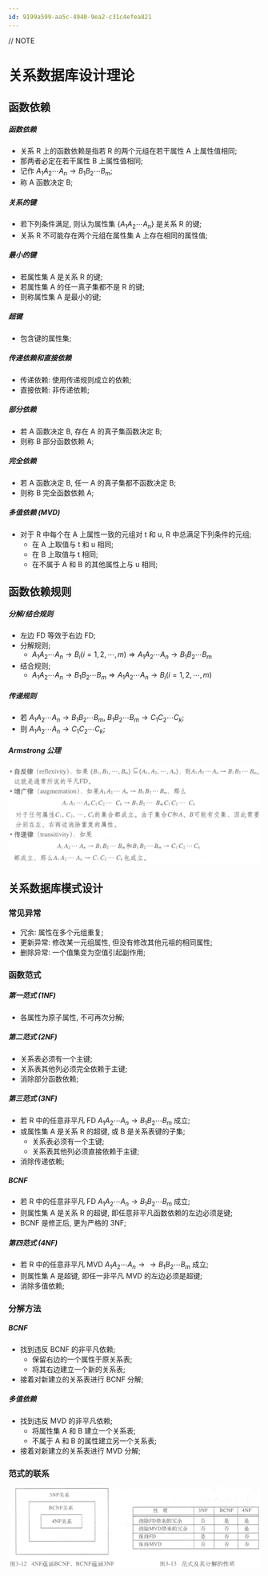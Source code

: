 ```yaml
---
id: 9199a599-aa5c-4940-9ea2-c31c4efea821
---
```


// NOTE

# 关系数据库设计理论

## 函数依赖

##### 函数依赖

- 关系 R 上的函数依赖是指若 R 的两个元组在若干属性 A 上属性值相同;
- 那两者必定在若干属性 B 上属性值相同;
- 记作 $A_1A_2 \cdots A_n \rightarrow B_1B_2 \cdots B_m$;
- 称 A 函数决定 B;

##### 关系的键

- 若下列条件满足, 则认为属性集 \{$A_1A_2 \cdots A_n$\} 是关系 R 的键;
- 关系 R 不可能存在两个元组在属性集 A 上存在相同的属性值;

##### 最小的键

- 若属性集 A 是关系 R 的键;
- 若属性集 A 的任一真子集都不是 R 的键;
- 则称属性集 A 是最小的键;

##### 超键

- 包含键的属性集;

##### 传递依赖和直接依赖

- 传递依赖: 使用传递规则成立的依赖;
- 直接依赖: 非传递依赖;

##### 部分依赖

- 若 A 函数决定 B, 存在 A 的真子集函数决定 B;
- 则称 B 部分函数依赖 A;

##### 完全依赖

- 若 A 函数决定 B, 任一 A 的真子集都不函数决定 B;
- 则称 B 完全函数依赖 A;

##### 多值依赖 (MVD)

- 对于 R 中每个在 A 上属性一致的元组对 t 和 u, R 中总满足下列条件的元组;
  - 在 A 上取值与 t 和 u 相同;
  - 在 B 上取值与 t 相同;
  - 在不属于 A 和 B 的其他属性上与 u 相同;

## 函数依赖规则

##### 分解/结合规则

- 左边 FD 等效于右边 FD;
- 分解规则;
  - $A_1A_2 \cdots A_n \rightarrow B_i (i=1,2,\cdots ,m) \Rightarrow A_1A_2 \cdots A_n \rightarrow B_1B_2 \cdots B_m$
- 结合规则;
  - $A_1A_2 \cdots A_n \rightarrow B_1B_2 \cdots B_m  \Rightarrow A_1A_2 \cdots A_n \rightarrow B_i (i=1,2,\cdots ,m)$

##### 传递规则

- 若 $A_1A_2 \cdots A_n \rightarrow B_1B_2 \cdots B_m$, $B_1B_2 \cdots B_m  \rightarrow C_1C_2 \cdots C_k$;
- 则 $A_1A_2 \cdots A_n \rightarrow C_1C_2 \cdots C_k$;

##### Armstrong 公理

![Armstrong 公理](./images/2023-11-13-19-24-25.png)

## 关系数据库模式设计

### 常见异常

- 冗余: 属性在多个元组重复;
- 更新异常: 修改某一元组属性, 但没有修改其他元祖的相同属性;
- 删除异常: 一个值集变为空值引起副作用;

### 函数范式

##### 第一范式 (1NF)

- 各属性为原子属性, 不可再次分解;

##### 第二范式 (2NF)

- 关系表必须有一个主键;
- 关系表其他列必须完全依赖于主键;
- 消除部分函数依赖;

##### 第三范式 (3NF)

- 若 R 中的任意非平凡 FD $A_1A_2 \cdots A_n \rightarrow B_1B_2 \cdots B_m$ 成立;
- 或属性集 A 是关系 R 的超键, 或 B 是关系表键的子集;
  - 关系表必须有一个主键;
  - 关系表其他列必须直接依赖于主键;
- 消除传递依赖;

##### BCNF

- 若 R 中的任意非平凡 FD $A_1A_2 \cdots A_n \rightarrow B_1B_2 \cdots B_m$ 成立;
- 则属性集 A 是关系 R 的超键, 即任意非平凡函数依赖的左边必须是键;
- BCNF 是修正后, 更为严格的 3NF;

##### 第四范式 (4NF)

- 若 R 中的任意非平凡 MVD $A_1A_2 \cdots A_n \rightarrow \rightarrow B_1B_2 \cdots B_m$ 成立;
- 则属性集 A 是超键, 即任一非平凡 MVD 的左边必须是超键;
- 消除多值依赖;

### 分解方法

##### BCNF

- 找到违反 BCNF 的非平凡依赖;
  - 保留右边的一个属性于原关系表;
  - 将其右边建立一个新的关系表;
- 接着对新建立的关系表进行 BCNF 分解;

##### 多值依赖

- 找到违反 MVD 的非平凡依赖;
  - 将属性集 A 和 B 建立一个关系表;
  - 不属于 A 和 B 的属性建立另一个关系表;
- 接着对新建立的关系表进行 MVD 分解;

### 范式的联系

![范式的联系](./images/2023-11-13-20-15-18.png)
